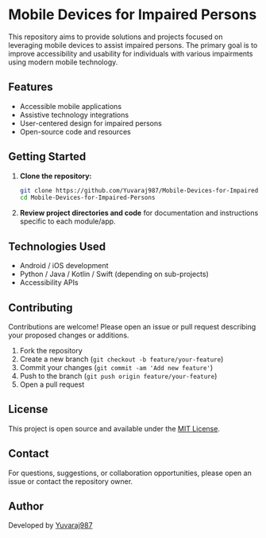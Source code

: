 # Mobile Devices for Impaired Persons

This repository aims to provide solutions and projects focused on leveraging mobile devices to assist impaired persons. The primary goal is to improve accessibility and usability for individuals with various impairments using modern mobile technology.

## Features

- Accessible mobile applications
- Assistive technology integrations
- User-centered design for impaired persons
- Open-source code and resources

## Getting Started

1. **Clone the repository:**
   ```bash
   git clone https://github.com/Yuvaraj987/Mobile-Devices-for-Impaired-Persons.git
   cd Mobile-Devices-for-Impaired-Persons
   ```

2. **Review project directories and code** for documentation and instructions specific to each module/app.

## Technologies Used

- Android / iOS development
- Python / Java / Kotlin / Swift (depending on sub-projects)
- Accessibility APIs

## Contributing

Contributions are welcome! Please open an issue or pull request describing your proposed changes or additions.

1. Fork the repository
2. Create a new branch (`git checkout -b feature/your-feature`)
3. Commit your changes (`git commit -am 'Add new feature'`)
4. Push to the branch (`git push origin feature/your-feature`)
5. Open a pull request

## License

This project is open source and available under the [MIT License](LICENSE).

## Contact

For questions, suggestions, or collaboration opportunities, please open an issue or contact the repository owner.

## Author

Developed by [Yuvaraj987](https://github.com/Yuvaraj987)
